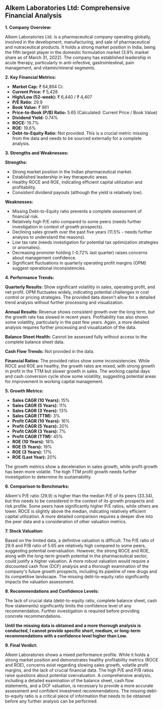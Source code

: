 ## Alkem Laboratories Ltd: Comprehensive Financial Analysis

**1. Company Overview:**

Alkem Laboratories Ltd. is a pharmaceutical company operating globally, involved in the development, manufacturing, and sale of pharmaceutical and nutraceutical products.  It holds a strong market position in India, being the fifth largest player in the domestic formulation market (3.9% market share as of March 31, 2022).  The company has established leadership in acute therapy, particularly in anti-infective, gastrointestinal, pain management, and vitamin/mineral segments.

**2. Key Financial Metrics:**

* **Market Cap:** ₹ 64,894 Cr.
* **Current Price:** ₹ 5,428
* **High/Low (52-week):** ₹ 6,440 / ₹ 4,407
* **P/E Ratio:** 29.9
* **Book Value:** ₹ 961
* **Price-to-Book (P/B) Ratio:** 5.65 (Calculated: Current Price / Book Value)
* **Dividend Yield:** 0.74%
* **ROCE:** 19.7%
* **ROE:** 19.6%
* **Debt-to-Equity Ratio:** Not provided.  This is a crucial metric missing from the data and needs to be sourced externally for a complete analysis.


**3. Strengths and Weaknesses:**

**Strengths:**

* Strong market position in the Indian pharmaceutical market.
* Established leadership in key therapeutic areas.
* Healthy ROCE and ROE, indicating efficient capital utilization and profitability.
* Consistent dividend payouts (although the yield is relatively low).

**Weaknesses:**

* Missing Debt-to-Equity ratio prevents a complete assessment of financial risk.
* Relatively high P/E ratio compared to some peers (needs further investigation in context of growth prospects).
* Declining sales growth over the past five years (11.5% - needs further analysis to understand the reasons).
* Low tax rate (needs investigation for potential tax optimization strategies or anomalies).
* Decreasing promoter holding (-0.72% last quarter) raises concerns about management confidence.
* Significant fluctuations in quarterly operating profit margins (OPM) suggest operational inconsistencies.


**4. Performance Trends:**

**Quarterly Results:** Show significant volatility in sales, operating profit, and net profit. OPM fluctuates widely, indicating potential challenges in cost control or pricing strategies.  The provided data doesn't allow for a detailed trend analysis without further processing and visualization.

**Annual Results:**  Revenue shows consistent growth over the long term, but the growth rate has slowed in recent years. Profitability has also shown some volatility, particularly in the past few years.  Again, a more detailed analysis requires further processing and visualization of the data.

**Balance Sheet Health:**  Cannot be assessed fully without access to the complete balance sheet data.

**Cash Flow Trends:**  Not provided in the data.

**Financial Ratios:**  The provided ratios show some inconsistencies. While ROCE and ROE are healthy, the growth rates are mixed, with strong growth in profit in the TTM but slower growth in sales.  The working capital days and cash conversion cycle show some volatility, suggesting potential areas for improvement in working capital management.


**5. Growth Metrics:**

* **Sales CAGR (10 Years):** 15%
* **Sales CAGR (5 Years):** 11%
* **Sales CAGR (3 Years):** 13%
* **Sales CAGR (TTM):** 3%
* **Profit CAGR (10 Years):** 16%
* **Profit CAGR (5 Years):** 20%
* **Profit CAGR (3 Years):** 7%
* **Profit CAGR (TTM):** 45%
* **ROE (10 Years):** 18%
* **ROE (5 Years):** 19%
* **ROE (3 Years):** 17%
* **ROE (Last Year):** 20%

The growth metrics show a deceleration in sales growth, while profit growth has been more volatile. The high TTM profit growth needs further investigation to determine its sustainability.


**6. Comparison to Benchmarks:**

Alkem's P/E ratio (29.9) is higher than the median P/E of its peers (33.34), but this needs to be considered in the context of its growth prospects and risk profile.  Some peers have significantly higher P/E ratios, while others are lower.  ROCE is slightly above the median, indicating relatively efficient capital utilization.  A more detailed comparison requires a deeper dive into the peer data and a consideration of other valuation metrics.


**7. Stock Valuation:**

Based on the limited data, a definitive valuation is difficult. The P/E ratio of 29.9 and P/B ratio of 5.65 are relatively high compared to some peers, suggesting potential overvaluation. However, the strong ROCE and ROE, along with the long-term growth potential in the pharmaceutical sector, could justify a higher valuation.  A more robust valuation would require a discounted cash flow (DCF) analysis and a thorough examination of the company's future growth prospects, including its pipeline of new drugs and its competitive landscape.  The missing debt-to-equity ratio significantly impacts the valuation assessment.


**8. Recommendations and Confidence Levels:**

The lack of crucial data (debt-to-equity ratio, complete balance sheet, cash flow statements) significantly limits the confidence level of any recommendation.  Further investigation is required before providing concrete recommendations.

**Until the missing data is obtained and a more thorough analysis is conducted, I cannot provide specific short, medium, or long-term recommendations with a confidence level higher than Low.**


**9. Final Verdict:**

Alkem Laboratories shows a mixed performance profile. While it holds a strong market position and demonstrates healthy profitability metrics (ROCE and ROE), concerns exist regarding slowing sales growth, volatile profit margins, and the lack of crucial financial data.  The high P/E and P/B ratios raise questions about potential overvaluation.  A comprehensive analysis, including a detailed examination of the balance sheet, cash flow statements, and a DCF valuation, is necessary to provide a more accurate assessment and confident investment recommendations.  The missing debt-to-equity ratio is a critical piece of information that needs to be obtained before any further analysis can be performed.
